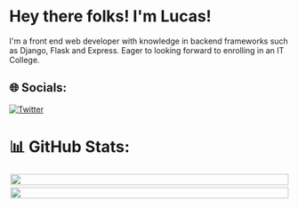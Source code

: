 # Hey there folks! I'm Lucas!
I'm a front end web developer with knowledge in backend frameworks such as Django, Flask and Express. Eager to looking forward to enrolling in an IT College.

## 🌐 Socials:
[![Twitter](https://img.shields.io/badge/Twitter-%231DA1F2.svg?logo=Twitter&logoColor=white)](https://twitter.com/monowuong) 

# 📊 GitHub Stats:

<div style="display:flex; flex-direction:row; flex-wrap:wrap; justify-content:center">
    <img style="margin: 2px; height: 100%;" src="https://github-readme-stats.vercel.app/api?username=Lucas-E&theme=transparent&hide_border=false&include_all_commits=false&count_private=false"></img>
        <img style="margin: 2px; height: 100%;" src="https://github-readme-stats.vercel.app/api/top-langs/?username=Lucas-E&theme=transparent&hide_border=false&include_all_commits=false&count_private=false&layout=compact"></img>
</div>

